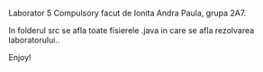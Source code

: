 Laborator 5 Compulsory facut de Ionita Andra Paula, grupa 2A7.

In folderul src se afla toate fisierele .java in care se afla rezolvarea laboratorului..

Enjoy!